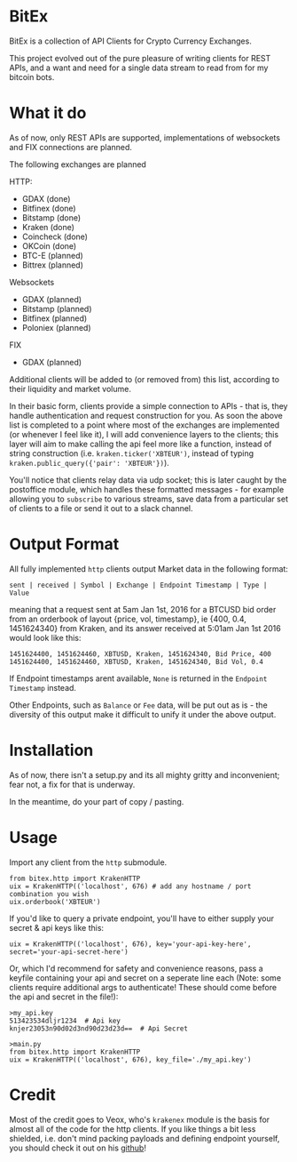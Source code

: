 # BitEx
BitEx is a collection of API Clients for Crypto Currency Exchanges.

This project evolved out of the pure pleasure of writing clients for REST APIs, and a want and need for a single data stream to read from for my bitcoin bots. 

# What it do

As of now, only REST APIs are supported, implementations of websockets and FIX connections are planned.

The following exchanges are planned

HTTP:
- GDAX (done)
- Bitfinex (done)
- Bitstamp (done)
- Kraken (done)
- Coincheck (done)
- OKCoin (done)
- BTC-E (planned)
- Bittrex (planned)

Websockets
- GDAX (planned)
- Bitstamp (planned)
- Bitfinex (planned)
- Poloniex (planned)

FIX
- GDAX (planned)


Additional clients will be added to (or removed from) this list, according to their liquidity and market volume.

In their basic form, clients provide a simple connection to APIs - that is, they handle authentication and request construction for you. As soon the above list is completed to a point where most of the exchanges are implemented (or whenever I feel like it), I will add convenience layers to the clients; this layer will aim to make calling the api feel more like a function, instead of string construction (i.e. `kraken.ticker('XBTEUR')`, instead of typing `kraken.public_query({'pair': 'XBTEUR'})`). 

You'll notice that clients relay data via udp socket; this is later caught by the postoffice module, which handles these formatted messages - for example allowing you to `subscribe` to various streams, save data from a particular set of clients to a file or send it out to a slack channel. 

# Output Format
All fully implemented `http` clients output Market data in the following format:

```
sent | received | Symbol | Exchange | Endpoint Timestamp | Type | Value
```
meaning that a request sent at 5am Jan 1st, 2016 for a BTCUSD bid order from an orderbook of layout {price, vol, timestamp}, ie {400, 0.4, 1451624340} from Kraken, and its answer received at 5:01am Jan 1st 2016 would look like this:
```
1451624400, 1451624460, XBTUSD, Kraken, 1451624340, Bid Price, 400
1451624400, 1451624460, XBTUSD, Kraken, 1451624340, Bid Vol, 0.4
```
If Endpoint timestamps arent available, `None` is returned in the `Endpoint Timestamp` instead.

Other Endpoints, such as `Balance` or `Fee` data, will be put out as is - the diversity of this output make it difficult to unify it under the above output. 

# Installation
As of now, there isn't a setup.py and its all mighty gritty and inconvenient; fear not, a fix for that is underway.

In the meantime, do your part of copy / pasting.

# Usage
Import any client from the `http` submodule.
```
from bitex.http import KrakenHTTP
uix = KrakenHTTP(('localhost', 676) # add any hostname / port combination you wish
uix.orderbook('XBTEUR')
```

If you'd like to query a private endpoint, you'll have to either supply your secret & api keys like this:
```
uix = KrakenHTTP(('localhost', 676), key='your-api-key-here', secret='your-api-secret-here')
```

Or, which I'd recommend for safety and convenience reasons, pass a keyfile containing your api and secret on a seperate line each (Note: some clients require additional args to authenticate! These should come before the api and secret in the file!):
```
>my_api.key
513423534dljr1234  # Api key
knjer23053n90d02d3nd90d23d23d==  # Api Secret

>main.py
from bitex.http import KrakenHTTP
uix = KrakenHTTP(('localhost', 676), key_file='./my_api.key')
```

# Credit
Most of the credit goes to Veox, who's `krakenex` module is the basis for almost all of the code for the http clients. If you like things a bit less shielded, i.e. don't mind packing payloads and defining endpoint yourself, you should check it out on his [github](https://github.com/veox/python3-krakenex)!


